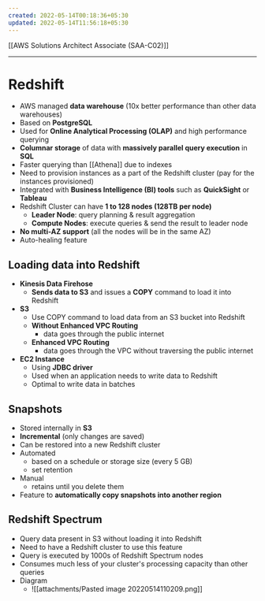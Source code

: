 ```yaml
---
created: 2022-05-14T00:18:36+05:30
updated: 2022-05-14T11:56:18+05:30
---
```

[[AWS Solutions Architect Associate (SAA-C02)]]

---
# Redshift
- AWS managed **data warehouse** (10x better performance than other data warehouses)
- Based on **PostgreSQL**
- Used for **Online Analytical Processing (OLAP)** and high performance querying
- **Columnar storage** of data with **massively parallel query execution** in **SQL**
- Faster querying than [[Athena]] due to indexes
- Need to provision instances as a part of the Redshift cluster (pay for the instances provisioned)
- Integrated with **Business Intelligence (BI) tools** such as **QuickSight** or **Tableau**
- Redshift Cluster can have **1 to 128 nodes (128TB per node)**
	- **Leader Node**: query planning & result aggregation
	- **Compute Nodes**: execute queries & send the result to leader node
- **No multi-AZ support** (all the nodes will be in the same AZ)
- Auto-healing feature

## Loading data into Redshift
- **Kinesis Data Firehose**
	- **Sends data to S3** and issues a **COPY** command to load it into Redshift
- **S3**
	- Use COPY command to load data from an S3 bucket into Redshift
	- **Without Enhanced VPC Routing**
		- data goes through the public internet
	- **Enhanced VPC Routing**
		- data goes through the VPC without traversing the public internet
- **EC2 Instance**
	- Using **JDBC driver**
	- Used when an application needs to write data to Redshift
	- Optimal to write data in batches

## Snapshots
- Stored internally in **S3**
- **Incremental** (only changes are saved)
- Can be restored into a new Redshift cluster
- Automated
	- based on a schedule or storage size (every 5 GB)
	- set retention
- Manual
	- retains until you delete them
- Feature to **automatically copy snapshots into another region**

## Redshift Spectrum
- Query data present in S3 without loading it into Redshift
- Need to have a Redshift cluster to use this feature
- Query is executed by 1000s of Redshift Spectrum nodes
- Consumes much less of your cluster's processing capacity than other queries
- Diagram
	- ![[attachments/Pasted image 20220514110209.png]]
